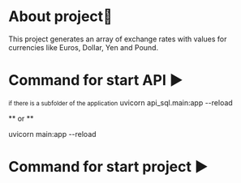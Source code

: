# About project📝
This project generates an array of exchange rates with values for currencies like Euros, Dollar, Yen and Pound.

# Command for start API ▶️
<small>if there is a subfolder of the application</small>
uvicorn api_sql.main:app --reload

** or **

uvicorn main:app --reload


# Command for start project ▶️